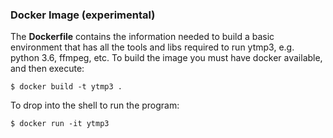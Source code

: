 ### Docker Image (experimental)

The __Dockerfile__ contains the information needed to build a basic environment that has all the
tools and libs required to run ytmp3, e.g. python 3.6, ffmpeg, etc. To build the image you must
have docker available, and then execute:

```
$ docker build -t ytmp3 .
```

To drop into the shell to run the program:

```
$ docker run -it ytmp3
```

